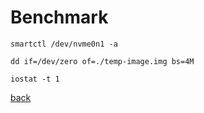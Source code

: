 Benchmark
=========

`smartctl /dev/nvme0n1 -a`

`dd if=/dev/zero of=./temp-image.img bs=4M`

`iostat -t 1`

[back](./)

